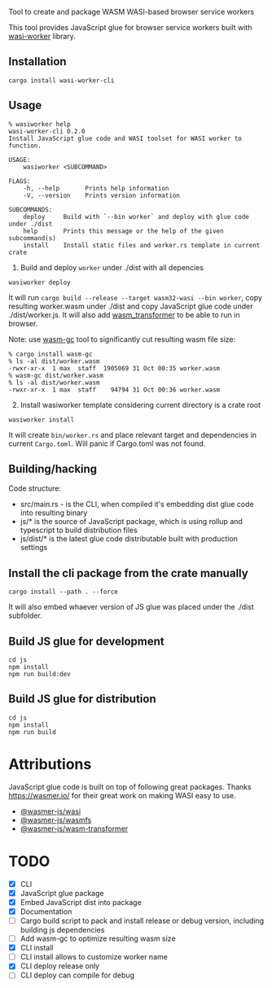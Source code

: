 Tool to create and package WASM WASI-based browser service workers

This tool provides JavaScript glue for browser service workers built with [wasi-worker](https://crates.io/crates/wasi-worker) library.

## Installation

```
cargo install wasi-worker-cli
```

## Usage

```shell
% wasiworker help       
wasi-worker-cli 0.2.0
Install JavaScript glue code and WASI toolset for WASI worker to function.

USAGE:
    wasiworker <SUBCOMMAND>

FLAGS:
    -h, --help       Prints help information
    -V, --version    Prints version information

SUBCOMMANDS:
    deploy     Build with `--bin worker` and deploy with glue code under ./dist
    help       Prints this message or the help of the given subcommand(s)
    install    Install static files and worker.rs template in current crate
```

1. Build and deploy `worker` under ./dist with all depencies

```
wasiworker deploy
```

It will run `cargo build --release --target wasm32-wasi --bin worker`, copy resulting worker.wasm under ./dist and copy JavaScript glue code under ./dist/worker.js. It will also add [wasm_transformer](https://github.com/wasmerio/wasmer-js/tree/master/packages/wasm-transformer) to be able to run in browser.

Note: use [wasm-gc](https://github.com/alexcrichton/wasm-gc) tool to significantly cut resulting wasm file size:
```
% cargo install wasm-gc
% ls -al dist/worker.wasm
-rwxr-xr-x  1 max  staff  1905069 31 Oct 00:35 worker.wasm
% wasm-gc dist/worker.wasm
% ls -al dist/worker.wasm
-rwxr-xr-x  1 max  staff    94794 31 Oct 00:36 worker.wasm
```

2. Install wasiworker template considering current directory is a crate root

```
wasiworker install
```

It will create `bin/worker.rs` and place relevant target and dependencies in current `Cargo.toml`. Will panic if Cargo.toml was not found.


## Building/hacking

Code structure:

 - src/main.rs - is the CLI, when compiled it's embedding dist glue code into resulting binary
 - js/* is the source of JavaScript package, which is using rollup and typescript to build distribution files
 - js/dist/* is the latest glue code distributable built with production settings

## Install the cli package from the crate manually

```
cargo install --path . --force
```

It will also embed whaever version of JS glue was placed under the ./dist subfolder.

## Build JS glue for development

```
cd js
npm install
npm run build:dev
```

## Build JS glue for distribution

```
cd js
npm install
npm run build
```

# Attributions

JavaScript glue code is built on top of following great packages. Thanks https://wasmer.io/ for their great work on making WASI easy to use.

 - [@wasmer-js/wasi](https://github.com/wasmerio/wasmer-js/tree/master/packages/wasi)
 - [@wasmer-js/wasmfs](https://github.com/wasmerio/wasmer-js/tree/master/packages/wasmfs)
 - [@wasmer-js/wasm-transformer](https://github.com/wasmerio/wasmer-js/tree/master/packages/wasm-transformer)

# TODO

- [X] CLI
- [X] JavaScript glue package
- [X] Embed JavaScript dist into package
- [X] Documentation
- [ ] Cargo build script to pack and install release or debug version, including building js dependencies
- [ ] Add wasm-gc to optimize resulting wasm size
- [X] CLI install
- [ ] CLI install allows to customize worker name
- [X] CLI deploy release only
- [ ] CLI deploy can compile for debug

